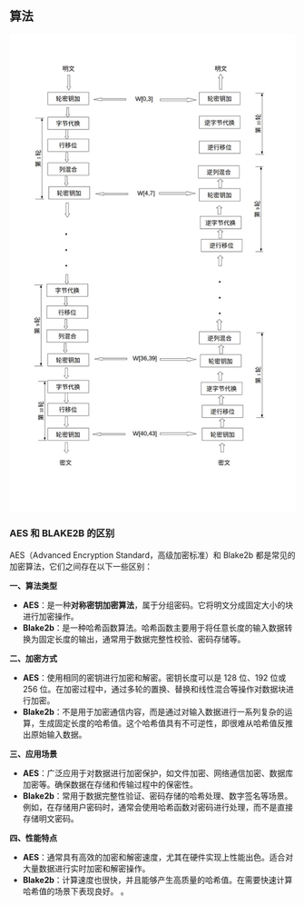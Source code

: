 ## 算法
![](https://raw.githubusercontent.com/acdefg/cdn/main/obsidian/202409091947012.png)


### AES 和 BLAKE2B 的区别
AES（Advanced Encryption Standard，高级加密标准）和 Blake2b 都是常见的加密算法，它们之间存在以下一些区别：

**一、算法类型**
-   **AES**：是一种**对称密钥加密算法**，属于分组密码。它将明文分成固定大小的块进行加密操作。
-   **Blake2b**：是一种哈希函数算法。哈希函数主要用于将任意长度的输入数据转换为固定长度的输出，通常用于数据完整性校验、密码存储等。

**二、加密方式**
-   **AES**：使用相同的密钥进行加密和解密。密钥长度可以是 128 位、192 位或 256 位。在加密过程中，通过多轮的置换、替换和线性混合等操作对数据块进行加密。
-   **Blake2b**：不是用于加密通信内容，而是通过对输入数据进行一系列复杂的运算，生成固定长度的哈希值。这个哈希值具有不可逆性，即很难从哈希值反推出原始输入数据。

**三、应用场景**
-   **AES**：广泛应用于对数据进行加密保护，如文件加密、网络通信加密、数据库加密等。确保数据在存储和传输过程中的保密性。
-   **Blake2b**：常用于数据完整性验证、密码存储的哈希处理、数字签名等场景。例如，在存储用户密码时，通常会使用哈希函数对密码进行处理，而不是直接存储明文密码。

**四、性能特点**
-   **AES**：通常具有高效的加密和解密速度，尤其在硬件实现上性能出色。适合对大量数据进行实时加密和解密操作。
-   **Blake2b**：计算速度也很快，并且能够产生高质量的哈希值。在需要快速计算哈希值的场景下表现良好。
。
